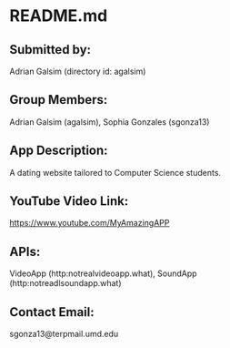 <h1 id="readme-md">README.md</h1>
<h2 id="submitted-by-">Submitted by:</h2>
<p>Adrian Galsim (directory id: agalsim)</p>
<h2 id="group-members-">Group Members:</h2>
<p>Adrian Galsim (agalsim), Sophia Gonzales (sgonza13)</p>
<h2 id="app-description-">App Description:</h2>
<p>A dating website tailored to Computer Science students. </p>
<h2 id="youtube-video-link-">YouTube Video Link:</h2>
<p><a href="https://www.youtube.com/MyAmazingAPP">https://www.youtube.com/MyAmazingAPP</a></p>
<h2 id="apis-">APIs:</h2>
<p>VideoApp (http:notrealvideoapp.what), SoundApp (http:notreadlsoundapp.what)</p>
<h2 id="contact-email-">Contact Email:</h2>
<p>sgonza13@terpmail.umd.edu</p>
